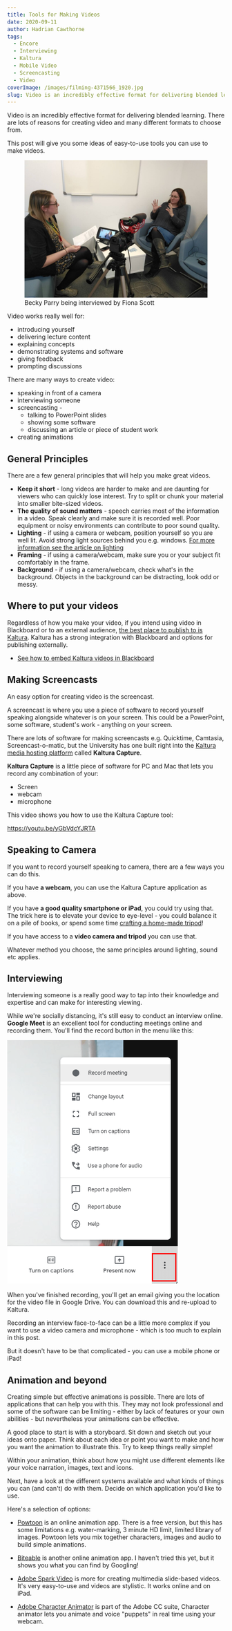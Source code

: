 ```yaml
---
title: Tools for Making Videos
date: 2020-09-11
author: Hadrian Cawthorne
tags:
  - Encore
  - Interviewing
  - Kaltura
  - Mobile Video
  - Screencasting
  - Video
coverImage: /images/filming-4371566_1920.jpg
slug: Video is an incredibly effective format for delivering blended learning. There are lots of reasons for creating video and many different formats to choose from. This post will give you some ideas of easy-to-use tools you can use to make videos.
---
```


Video is an incredibly effective format for delivering blended learning. There are lots of reasons for creating video and many different formats to choose from.

This post will give you some ideas of easy-to-use tools you can use to make videos.

<figure>
<img alt="Becky Parry being interviewed" src="/images/IMG_20191004_143405-1024x768.jpg"/>
<figcaption>Becky Parry being interviewed by Fiona Scott</figcaption>
</figure>

Video works really well for:

- introducing yourself
- delivering lecture content
- explaining concepts
- demonstrating systems and software
- giving feedback
- prompting discussions

There are many ways to create video:

- speaking in front of a camera
- interviewing someone
- screencasting -
    - talking to PowerPoint slides
    - showing some software
    - discussing an article or piece of student work
- creating animations

## General Principles

There are a few general principles that will help you make great videos.

- **Keep it short** - long videos are harder to make and are daunting for viewers who can quickly lose interest. Try to split or chunk your material into smaller bite-sized videos.
- **The quality of sound matters** - speech carries most of the information in a video. Speak clearly and make sure it is recorded well. Poor equipment or noisy environments can contribute to poor sound quality.
- **Lighting** \- if using a camera or webcam, position yourself so you are well lit. Avoid strong light sources behind you e.g. windows. [For more information see the article on lighting](https://edu-tel.group.shef.ac.uk/lighting-for-video/)
- **Framing** \- if using a camera/webcam, make sure you or your subject fit comfortably in the frame.
- **Background** - if using a camera/webcam, check what's in the background. Objects in the background can be distracting, look odd or messy.

## Where to put your videos

Regardless of how you make your video, if you intend using video in Blackboard or to an external audience, [the best place to publish to is Kaltura](https://www.sheffield.ac.uk/apse/digital/media). Kaltura has a strong integration with Blackboard and options for publishing externally.

- [See how to embed Kaltura videos in Blackboard](https://edu-tel.group.shef.ac.uk/embed-kaltura-video-in-blackboard/)

## Making Screencasts

An easy option for creating video is the screencast.

A screencast is where you use a piece of software to record yourself speaking alongside whatever is on your screen. This could be a PowerPoint, some software, student's work - anything on your screen.

There are lots of software for making screencasts e.g. Quicktime, Camtasia, Screencast-o-matic, but the University has one built right into the [Kaltura media hosting platform](https://www.sheffield.ac.uk/apse/digital/media) called **Kaltura Capture**.

**Kaltura Capture** is a little piece of software for PC and Mac that lets you record any combination of your:

- Screen
- webcam
- microphone

This video shows you how to use the Kaltura Capture tool:

https://youtu.be/yGbVdcYJRTA

## Speaking to Camera

If you want to record yourself speaking to camera, there are a few ways you can do this.

If you have **a webcam**, you can use the Kaltura Capture application as above.

If you have **a good quality smartphone or iPad**, you could try using that. The trick here is to elevate your device to eye-level - you could balance it on a pile of books, or spend some time [crafting a home-made tripod](https://www.google.com/search?q=makeshift+smartphone+tripod+&tbm=isch&ved=2ahUKEwi0qsbQ5tvrAhXIsRoKHSE6CpwQ2-cCegQIABAA&oq=makeshift+smartphone+tripod+&gs_lcp=CgNpbWcQAzIECCMQJ1DioQJY4qECYJGjAmgAcAB4AIABiQGIAYkBkgEDMC4xmAEAoAEBqgELZ3dzLXdpei1pbWfAAQE&sclient=img&ei=8aVYX_TtA8jjaqH0qOAJ&bih=937&biw=1920)!

If you have access to a **video camera and tripod** you can use that.

Whatever method you choose, the same principles around lighting, sound etc applies.

## Interviewing

Interviewing someone is a really good way to tap into their knowledge and expertise and can make for interesting viewing.

While we're socially distancing, it's still easy to conduct an interview online. **Google Meet** is an excellent tool for conducting meetings online and recording them. You'll find the record button in the menu like this:

![The record button in Meet.](/images/2020-09-09-16_35_19-Window.png)

When you've finished recording, you'll get an email giving you the location for the video file in Google Drive. You can download this and re-upload to Kaltura.

Recording an interview face-to-face can be a little more complex if you want to use a video camera and microphone - which is too much to explain in this post.

But it doesn't have to be that complicated - you can use a mobile phone or iPad!

## Animation and beyond

Creating simple but effective animations is possible. There are lots of applications that can help you with this. They may not look professional and some of the software can be limiting - either by lack of features or your own abilities - but nevertheless your animations can be effective.

A good place to start is with a storyboard. Sit down and sketch out your ideas onto paper. Think about each idea or point you want to make and how you want the animation to illustrate this. Try to keep things really simple!

Within your animation, think about how you might use different elements like your voice narration, images, text and icons.

Next, have a look at the different systems available and what kinds of things you can (and can't) do with them. Decide on which application you'd like to use.

Here's a selection of options:

- [Powtoon](https://www.powtoon.com/) is an online animation app. There is a free version, but this has some limitations e.g. water-marking, 3 minute HD limit, limited library of images. Powtoon lets you mix together characters, images and audio to build simple animations.

- [Biteable](https://biteable.com/) is another online animation app. I haven't tried this yet, but it shows you what you can find by Googling!

- [Adobe Spark Video](https://spark.adobe.com/sp/) is more for creating multimedia slide-based videos. It's very easy-to-use and videos are stylistic. It works online and on iPad.

- [Adobe Character Animator](https://www.adobe.com/uk/products/character-animator.html) is part of the Adobe CC suite, Character animator lets you animate and voice "puppets" in real time using your webcam.
